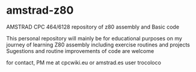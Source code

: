 # amstrad-z80
AMSTRAD CPC 464/6128 repository of z80 assembly and Basic code 

This personal repository will mainly be for educational purposes on my journey of learning Z80 assembly including exercise routines and projects
Sugestions and routine improvements of code are welcome

for contact, PM me at cpcwiki.eu or amstrad.es user trocoloco 




